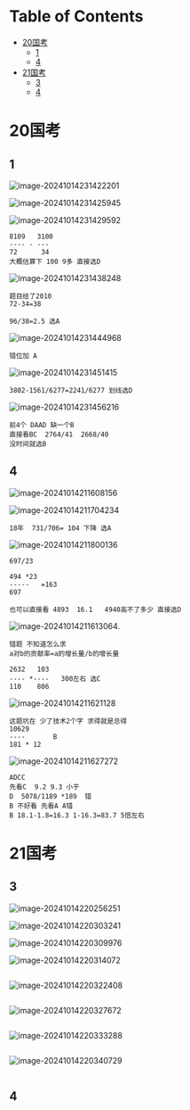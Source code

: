 # Table of Contents

* [20国考](#20国考)
  * [1](#1)
  * [4](#4)
* [21国考](#21国考)
  * [3](#3)
  * [4](#4-1)














# 20国考

## 1

![image-20241014231422201](.images/image-20241014231422201.png)

![image-20241014231425945](.images/image-20241014231425945.png)

![image-20241014231429592](.images/image-20241014231429592.png)

```
8109   3100
---- - ---
72      34
大概估算下 100 9多 直接选D
```

![image-20241014231438248](.images/image-20241014231438248.png)

```
题目给了2010 
72-34=38 

96/38=2.5 选A
```



![image-20241014231444968](.images/image-20241014231444968.png)

```
错位加 A
```

![image-20241014231451415](.images/image-20241014231451415.png)

```
3802-1561/6277=2241/6277 划线选D
```

![image-20241014231456216](.images/image-20241014231456216.png)

```
前4个 DAAD 缺一个B
直接看BC  2764/41  2668/40 
没时间就选B
```





## 4

![image-20241014211608156](.images/image-20241014211608156.png)

![image-20241014211704234](.images/image-20241014211704234.png)
```
18年  731/706= 104 下降 选A
```

![image-20241014211800136](.images/image-20241014211800136.png)

```
697/23

494 *23
-----   =163
697

也可以直接看 4893  16.1   4940高不了多少 直接选D
```



![image-20241014211613064](.images/image-20241014211613064.png).



```
错题 不知道怎么求
a对b的贡献率=a的增长量/b的增长量

2632   103
---- *----   300左右 选C
110    806

```

![image-20241014211621128](.images/image-20241014211621128.png)

```
这题坑在 少了技术2个字 求得就是总得
10629
----       B
181 * 12
```

![image-20241014211627272](.images/image-20241014211627272.png)

```
ADCC
先看C  9.2 9.3 小于
D  5078/1189 *189  错
B 不好看 先看A A错
B 18.1-1.8=16.3 1-16.3=83.7 5倍左右
```



# 21国考

## 3

![image-20241014220256251](.images/image-20241014220256251.png)

![image-20241014220303241](.images/image-20241014220303241.png)

![image-20241014220309976](.images/image-20241014220309976.png)

![image-20241014220314072](.images/image-20241014220314072.png)

```

```

![image-20241014220322408](.images/image-20241014220322408.png)

```

```

![image-20241014220327672](.images/image-20241014220327672.png)

```

```

![image-20241014220333288](.images/image-20241014220333288.png)

```

```

![image-20241014220340729](.images/image-20241014220340729.png)

```

```

## 4

